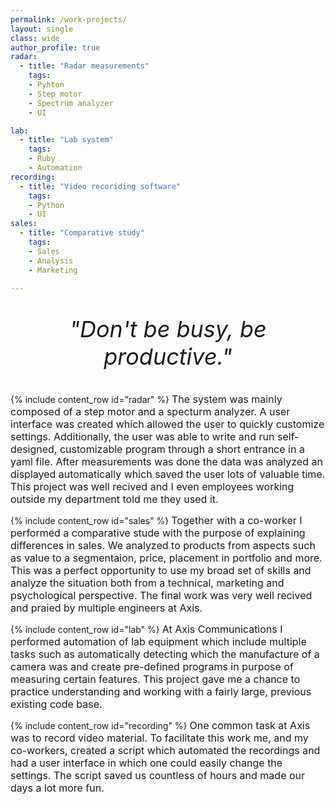 ```yaml
---
permalink: /work-projects/
layout: single
class: wide
author_profile: true
radar: 
  - title: "Radar measurements"
    tags: 
    - Pyhton
    - Step motor
    - Spectrum analyzer
    - UI

lab: 
  - title: "Lab system"
    tags: 
    - Ruby
    - Automation
recording:
  - title: "Video recoriding software"
    tags: 
    - Python
    - UI
sales:
  - title: "Comparative study"
    tags: 
    - Sales
    - Analysis 
    - Marketing

---
```


<div style="text-align:center; margin-top:20px">
  <p style="font-size:36px; font-style:italic;">"Don't be busy, be productive."</p>
</div>

{% include content_row id="radar" %}
<span style="font-size: 16px; line-height: normal;">
The system was mainly composed of a step motor and a specturm analyzer. A user interface was created which allowed the user to quickly customize settings. Additionally, the user was able to write and run self-designed, customizable program through a short entrance in a yaml file. After measurements was done the data was analyzed an displayed automatically which saved the user lots of valuable time. This project was well recived and I even employees working outside my department told me they used it. 
</span>

{% include content_row id="sales" %}
<span style="font-size: 16px; line-height: normal;">
Together with a co-worker I performed a comparative stude with the purpose of explaining differences in sales. We analyzed to products from aspects such as value to a segmentaion, price, placement in portfolio and more. This was a perfect opportunity to use my broad set of skills and analyze the situation both from a technical, marketing and psychological perspective. The final work was very well recived and praied by multiple engineers at Axis. 
</span>

{% include content_row id="lab" %}
<span style="font-size: 16px; line-height: normal;">
At Axis Communications I performed automation of lab equipment which include multiple tasks such as automatically detecting which the manufacture of a camera was and create pre-defined programs in purpose of measuring certain features. This project gave me a chance to practice understanding and working with a fairly large, previous existing code base. 
</span>

{% include content_row id="recording" %}
<span style="font-size: 16px; line-height: normal;">
One common task at Axis was to record video material. To facilitate this work me, and my co-workers, created a script which automated the recordings and had a user interface in which one could easily change the settings. The script saved us countless of hours and made our days a lot more fun. 
</span>


